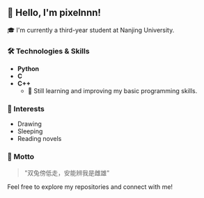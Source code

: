 ## 👋 Hello, I'm pixelnnn!

🎓 I'm currently a third-year student at Nanjing University.

### 🛠️ Technologies & Skills
- **Python**
- **C**
- **C++**
  - 🌱 Still learning and improving my basic programming skills.

### 🎨 Interests
- Drawing
- Sleeping
- Reading novels

### 🌟 Motto
> "双兔傍低走，安能辨我是雌雄"

Feel free to explore my repositories and connect with me!
